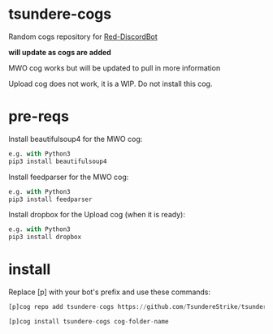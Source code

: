 # tsundere-cogs

Random cogs repository for [Red-DiscordBot](https://github.com/Twentysix26/Red-DiscordBot) 

**will update as cogs are added**

MWO cog works but will be updated to pull in more information

Upload cog does not work, it is a WIP. Do not install this cog.

# pre-reqs
Install beautifulsoup4 for the MWO cog:

```python
e.g. with Python3
pip3 install beautifulsoup4
```

Install feedparser for the MWO cog:

```python
e.g. with Python3
pip3 install feedparser
```


Install dropbox for the Upload cog (when it is ready):

```python
e.g. with Python3
pip3 install dropbox
```

# install
Replace [p] with your bot's prefix and use these commands:

```python
[p]cog repo add tsundere-cogs https://github.com/TsundereStrike/tsundere-cogs
```

```python
[p]cog install tsundere-cogs cog-folder-name
```
